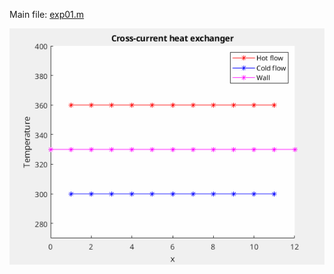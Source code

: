 Main file: [exp01.m](heat_exchanger_3_equs/exp01.m)

![](https://github.com/auralius/numerical-methods-with-matlab/blob/main/heat_exchanger_3_equs/images/exp01.gif)
